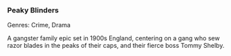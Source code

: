 ### Peaky Blinders

Genres: Crime, Drama

A gangster family epic set in 1900s England, centering on a gang who sew razor blades in the peaks of their caps, and their fierce boss Tommy Shelby.

